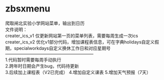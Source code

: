 # zbsxmenu
爬取闸北实验小学网站菜单，输出到日历  
 文件说明：      
 creater_ics_v1 仅更新网站第一页的菜单列表，需要每周生成一次ics    
 creater_ics_v2 优化v1部分代码，增加课程表信息，可在字典holidays自定义假期，specialworkdays自定义换休工作日和对应星期号    
    ————————————————————      
 1.代码暂时需要每周手动执行  
 2.跨年时日期会产生bug，代码待更新  
 3.后续加上课程表（V2已完成）
 4.增加自定义课表
 5.增加天气预报（7天）
